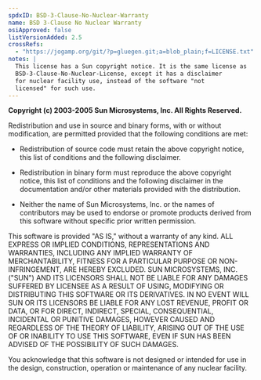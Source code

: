 ```yaml
---
spdxID: BSD-3-Clause-No-Nuclear-Warranty
name: BSD 3-Clause No Nuclear Warranty
osiApproved: false
listVersionAdded: 2.5
crossRefs: 
  - "https://jogamp.org/git/?p=gluegen.git;a=blob_plain;f=LICENSE.txt"
notes: |
  This license has a Sun copyright notice. It is the same license as
  BSD-3-Clause-No-Nuclear-License, except it has a disclaimer
  for nuclear facility use, instead of the software "not
  licensed" for such use.
---
```


**Copyright (c) 2003-2005 Sun Microsystems, Inc. All Rights Reserved.**

Redistribution and use in source and binary forms, with or without modification, are permitted provided that the following conditions are met:

- Redistribution of source code must retain the above copyright notice, this list of conditions and the following disclaimer.

- Redistribution in binary form must reproduce the above copyright notice, this list of conditions and the following disclaimer in the documentation and/or other materials provided with the distribution.

- Neither the name of Sun Microsystems, Inc. or the names of contributors may be used to endorse or promote products derived from this software without specific prior written permission.

This software is provided "AS IS," without a warranty of any kind. ALL EXPRESS OR IMPLIED CONDITIONS, REPRESENTATIONS AND WARRANTIES, INCLUDING ANY IMPLIED WARRANTY OF MERCHANTABILITY, FITNESS FOR A PARTICULAR PURPOSE OR NON-INFRINGEMENT, ARE HEREBY EXCLUDED. SUN MICROSYSTEMS, INC. ("SUN") AND ITS LICENSORS SHALL NOT BE LIABLE FOR ANY DAMAGES SUFFERED BY LICENSEE AS A RESULT OF USING, MODIFYING OR DISTRIBUTING THIS SOFTWARE OR ITS DERIVATIVES. IN NO EVENT WILL SUN OR ITS LICENSORS BE LIABLE FOR ANY LOST REVENUE, PROFIT OR DATA, OR FOR DIRECT, INDIRECT, SPECIAL, CONSEQUENTIAL, INCIDENTAL OR PUNITIVE DAMAGES, HOWEVER CAUSED AND REGARDLESS OF THE THEORY OF LIABILITY, ARISING OUT OF THE USE OF OR INABILITY TO USE THIS SOFTWARE, EVEN IF SUN HAS BEEN ADVISED OF THE POSSIBILITY OF SUCH DAMAGES.

You acknowledge that this software is not designed or intended for use in the design, construction, operation or maintenance of any nuclear facility.
